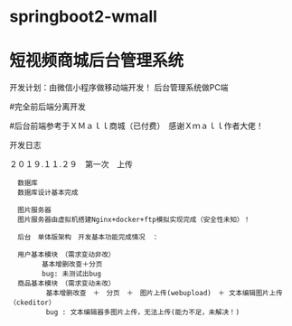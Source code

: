 # springboot2-wmall
# 短视频商城后台管理系统

开发计划：由微信小程序做移动端开发！ 后台管理系统做PC端

#完全前后端分离开发

#后台前端参考于ＸＭａｌｌ商城（已付费）　感谢Ｘｍａｌｌ作者大佬！

开发日志

２０１９.１１.２９　第一次　上传

      数据库
      数据库设计基本完成
      
      图片服务器
      图片服务器由虚拟机搭建Nginx+docker+ftp模拟实现完成（安全性未知）！

      后台　单体版架构　开发基本功能完成情况　：　
    
      用户基本模块　（需求变动非改）
            基本增删改查＋分页
            bug: 未测试出bug 
      商品基本模块　（需求变动未改）
             基本增删改查　＋　分页　＋　图片上传(webupload)　＋ 文本编辑图片上传（ckeditor）
             bug : 文本编辑器多图片上传，无法上传(能力不足，未解决！)
       
       
       
      
      


